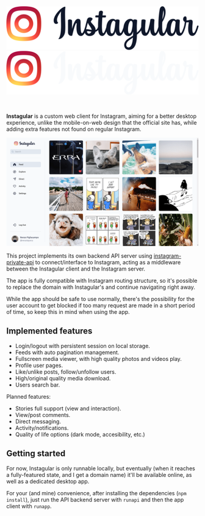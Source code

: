 &nbsp;

![](/src/assets/images/logo-full.svg#gh-light-mode-only)
![](/src/assets/images/logo-full-lite.svg#gh-dark-mode-only)

&nbsp;

**Instagular** is a custom web client for Instagram, aiming for a better desktop experience, unlike the mobile-on-web design that the official site has, while adding extra features not found on regular Instagram.

![](/src/assets/screens/0.png)

This project implements its own backend API server using [instagram-private-api](https://github.com/dilame/instagram-private-api) to connect/interface to Instagram, acting as a middleware between the Instagular client and the Instagram server.

The app is fully compatible with Instagram routing structure, so it's possible to replace the domain with Instagular's and continue navigating right away.

While the app should be safe to use normally, there's the possibility for the user account to get blocked if too many request are made in a short period of time, so keep this in mind when using the app.

## Implemented features

- Login/logout with persistent session on local storage.
- Feeds with auto pagination management.
- Fullscreen media viewer, with high quality photos and videos play.
- Profile user pages.
- Like/unlike posts, follow/unfollow users.
- High/original quality media download.
- Users search bar.

Planned features:

- Stories full support (view and interaction).
- View/post comments.
- Direct messaging.
- Activity/notifications.
- Quality of life options (dark mode, accesibility, etc.)

## Getting started

For now, Instagular is only runnable locally, but eventually (when it reaches a fully-featured state, and I get a domain name) it'll be available online, as well as a dedicated desktop app.

For your (and mine) convenience, after installing the dependencies (`npm install`), just run the API backend server with `runapi` and then the app client with `runapp`.